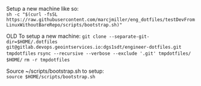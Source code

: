 Setup a new machine like so:  
`sh -c "$(curl -fsSL https://raw.githubusercontent.com/marcjmiller/eng_dotfiles/testDevFromLinuxWithoutBareRepo/scripts/bootstrap.sh)"`

OLD
To setup a new machine:
`git clone --separate-git-dir=$HOME/.dotfiles git@gitlab.devops.geointservices.io:dgs1sdt/engineer-dotfiles.git tmpdotfiles`
`rsync --recursive --verbose --exclude '.git' tmpdotfiles/ $HOME/`
`rm -r tmpdotfiles`  

Source ~/scripts/bootstrap.sh to setup:  
`source $HOME/scripts/bootstrap.sh`